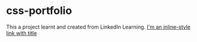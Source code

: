 # css-portfolio
This a project learnt and created from LinkedIn Learning. [I'm an inline-style link with title](https://www.linkedin.com/learning-login/share?account=81099860&amp;forceAccount=false&amp;redirect=https%3A%2F%2Fwww.linkedin.com%2Flearning%2Fcss-essential-training-3%3Ftrk%3Dshare_ent_url%26shareId%3DsAmEmaofSNuNGMTd%252BX99kg%253D%253D "Google's Homepage")
